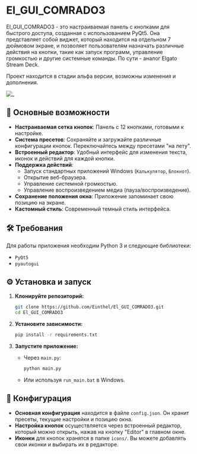 # El_GUI_COMRADO3

El_GUI_COMRADO3 - это настраиваемая панель с кнопками для быстрого доступа, созданная с использованием PyQt5. Она представляет собой виджет, который находится на отдельном 7 дюймовом экране, и позволяет пользователям назначать различные действия на кнопки, такие как запуск программ, управление громкостью и другие системные команды.
По сути - аналог Elgato Stream Deck.

Проект находится в стадии альфа версии, возможны изменения и дополнения.

<!-- Пользователю рекомендуется добавить сюда скриншот приложения -->
![_](https://via.placeholder.com/600x400.png?text=El_GUI_COMRADO3+Screenshot)

## 🚀 Основные возможности

- **Настраиваемая сетка кнопок**: Панель с 12 кнопками, готовыми к настройке.
- **Система пресетов**: Сохраняйте и загружайте различные конфигурации кнопок. Переключайтесь между пресетами "на лету".
- **Встроенный редактор**: Удобный интерфейс для изменения текста, иконок и действий для каждой кнопки.
- **Поддержка действий**:
    - Запуск стандартных приложений Windows (`Калькулятор`, `Блокнот`).
    - Открытие веб-браузера.
    - Управление системной громкостью.
    - Управление воспроизведением медиа (пауза/воспроизведение).
- **Сохранение положения окна**: Приложение запоминает свою позицию на экране.
- **Кастомный стиль**: Современный темный стиль интерфейса.

## 🛠️ Требования

Для работы приложения необходим Python 3 и следующие библиотеки:

- `PyQt5`
- `pyautogui`

## ⚙️ Установка и запуск

1.  **Клонируйте репозиторий:**
    ```bash
    git clone https://github.com/Einthel/El_GUI_COMRADO3.git
    cd El_GUI_COMRADO3
    ```

2.  **Установите зависимости:**
    ```bash
    pip install -r requirements.txt
    ```

3.  **Запустите приложение:**
    - Через `main.py`:
      ```bash
      python main.py
      ```
    - Или используя `run_main.bat` в Windows.

## 🔧 Конфигурация

- **Основная конфигурация** находится в файле `config.json`. Он хранит пресеты, текущие настройки и позицию окна.
- **Настройка кнопок** осуществляется через встроенный редактор, который можно открыть, нажав на кнопку "Editor" в главном окне.
- **Иконки** для кнопок хранятся в папке `icons/`. Вы можете добавлять свои иконки и выбирать их в редакторе.

